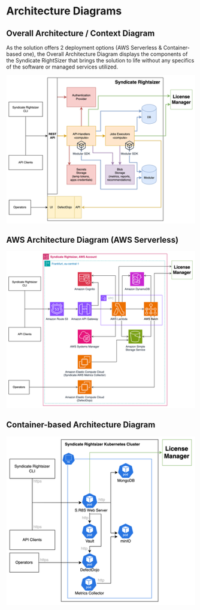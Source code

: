 # Architecture Diagrams

## Overall Architecture / Context Diagram

As the solution offers 2 deployment options (AWS Serverless & Container-based one), the Overall Architecture Diagram displays the components 
of the Syndicate RightSizer that brings the solution to life without any specifics of the software or managed services utilized.

![Context Diagram](./assets/context_diagram.png)

## AWS Architecture Diagram (AWS Serverless) 

![AWS Serverless Architecture Diagram](./assets/architecture_diagram_aws.png)

## Container-based Architecture Diagram

![Container-Based Architecture Diagram](./assets/architecture_diagram_k8s.png)